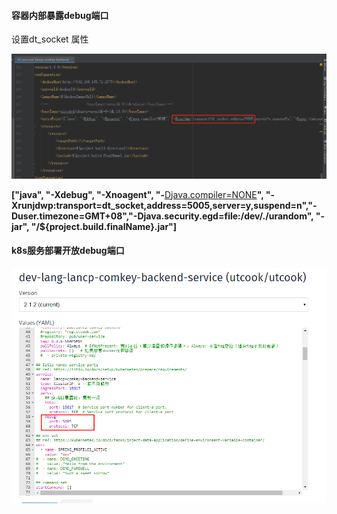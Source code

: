 #### 容器内部暴露debug端口

设置dt_socket 属性

![Image](Untitled.assets/Image.png)

**<entryPoint>["java", "-Xdebug", "-Xnoagent", "-**[Djava.compiler=NONE](http://djava.compiler%3dnone/)**", "-Xrunjdwp:transport=dt_socket,address=5005,server=y,suspend=n","-Duser.timezone=GMT+08","-Djava.security.egd=file:/dev/./urandom", "-jar", "/${project.build.finalName}.jar"]</entryPoint>**

#### k8s服务部署开放debug端口

![Image](Untitled.assets/Image-1601473348065.png)